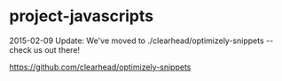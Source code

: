 # project-javascripts

2015-02-09 Update: We've moved to ./clearhead/optimizely-snippets -- check us out there!

https://github.com/clearhead/optimizely-snippets
